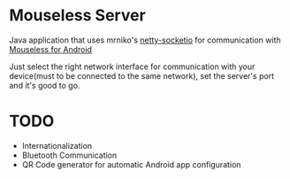 # Mouseless Server

Java application that uses mrniko's [netty-socketio](https://github.com/mrniko/netty-socketio) for communication with [Mouseless for Android](https://github.com/rodrigogs/mouseless)

Just select the right network interface for communication with your device(must to be connected to the same network), set the server's port and it's good to go.

# TODO
* Internationalization
* Bluetooth Communication
* QR Code generator for automatic Android app configuration
